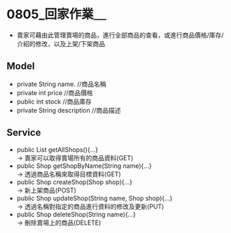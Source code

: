 # 0805_回家作業＿
* 賣家可藉由此管理賣場的商品，進行全部商品的查看，或進行商品價格/庫存/介紹的修改，以及上架/下架商品
##  Model
* private String name.       //商品名稱
* private int price          //商品價格
* public int stock           //商品庫存   
* private String description //商品描述 

## Service
*  public List<Shop> getAllShops(){...} </br>
-> 賣家可以取得賣場所有的商品資料(GET)
* public Shop getShopByName(String name){...}  </br>
-> 透過商品名稱來取得目標資料(GET)
* public Shop createShop(Shop shop){...}  </br>
-> 新上架商品(POST)
* public Shop updateShop(String name, Shop shop){...}  </br>
-> 透過名稱對指定的商品進行資料的修改及更新(PUT)
* public Shop deleteShop(String name){...}  </br>
-> 刪除賣場上的商品(DELETE)

